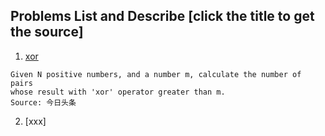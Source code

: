 ## Problems List and Describe [click the title to get the source]
1. [xor](./xor.cc)
```
Given N positive numbers, and a number m, calculate the number of pairs
whose result with 'xor' operator greater than m.
Source: 今日头条
```

2. [xxx]
